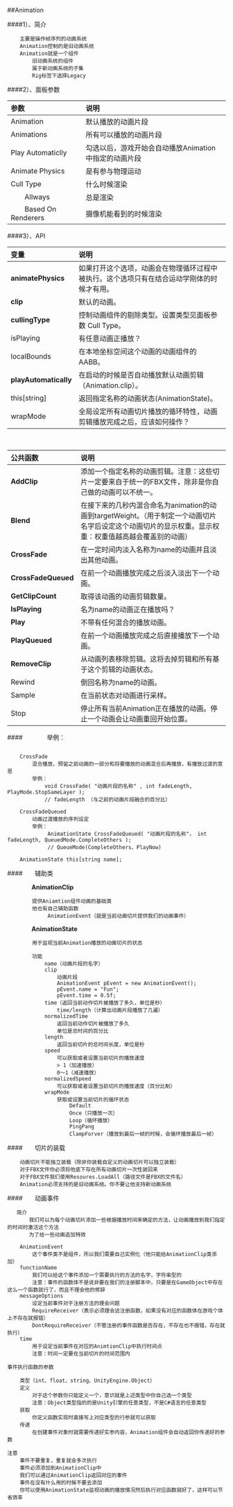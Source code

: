 ##Animation

####1）、简介
```
    主要是操作帧序列的动画系统
    Animation控制的是旧动画系统
    Animation就是一个组件
        旧动画系统的组件
        属于新动画系统的子集
        Rig标签下选择Legacy
```

####2）、面板参数

|参数|说明|
|:--|:--|
|Animation|默认播放的动画片段|
|Animations|所有可以播放的动画片段|
|Play Automaticlly|勾选以后，游戏开始会自动播放Animation中指定的动画片段|
|Animate Physics|是有参与物理运动|
|Cull Type|什么时候渲染|
|&emsp;&emsp;Allways|总是渲染|
|&emsp;&emsp;Based On Renderers|摄像机能看到的时候渲染|

####3）、API

|变量|说明|
|:--|:--|
|**animatePhysics**|如果打开这个选项，动画会在物理循环过程中被执行。这个选项只有在结合运动学刚体的时候才有用。|
|**clip**|默认的动画。|
|**cullingType**|控制动画组件的剔除类型。设置类型见面板参数 Cull Type。|
|isPlaying|有任意动画正播放？|
|localBounds|在本地坐标空间这个动画的动画组件的AABB。|
|**playAutomatically**|在启动的时候是否自动播放默认动画剪辑（Animation.clip）。|
|this[string]|返回指定名称的动画状态(AnimationState)。|
|wrapMode|全局设定所有动画切片播放的循环特性，动画剪辑播放完成之后，应该如何操作？|

&emsp;

|公共函数|说明|
|:--|:--|
|**AddClip**|添加一个指定名称的动画剪辑。注意：这些切片一定要来自于统一的FBX文件，除非是你自己做的动画可以不统一。|
|**Blend**|在接下来的几秒内混合命名为animation的动画到targetWeight。（用于制定一个动画切片名字后设定这个动画切片的显示权重。显示权重：权重值越高越会覆盖别的动画）|
|**CrossFade**|在一定时间内淡入名称为name的动画并且淡出其他动画。|
|**CrossFadeQueued**|在前一个动画播放完成之后淡入淡出下一个动画。|
|**GetClipCount**|取得该动画的动画剪辑数量。|
|**IsPlaying**|名为name的动画正在播放吗？|
|**Play**|不带有任何混合的播放动画。|
|**PlayQueued**|在前一个动画播放完成之后直接播放下一个动画。|
|**RemoveClip**|从动画列表移除剪辑。这将去掉剪辑和所有基于这个剪辑的动画状态。|
|Rewind|倒回名称为name的动画。|
|Sample|在当前状态对动画进行采样。|
|Stop|停止所有当前Animation正在播放的动画。停止一个动画会让动画重回开始位置。|



####&emsp;&emsp;&emsp;&emsp;举例：
```
   
    CrossFade
        混合播放，预留之前动画的一部分和将要播放的动画混合后再播放，有播放过渡的意思
        举例：
            void CrossFade( "动画片段的名称" , int fadeLength, PlayMode.StopSameLayer );
            // fadeLength （与之前的动画片段融合的百分比）

    CrossFadeQueued
        动画过渡播放的序列设定
        举例：
             AnimationState CrossFadeQueued( "动画片段的名称"， int fadeLength, QueuedMode.CompleteOthers );
             // QueueMode(CompleteOthers、PlayNow)

    AnimationState this[string name];
```

####&emsp;&emsp;辅助类

&emsp;&emsp;&emsp;&emsp;**AnimationClip**
```
        提供Aniamtion组件动画的基础类
        他也有自己辅助函数
             AnimationEvent（就是当前动画切片提供我们的动画事件）

```

&emsp;&emsp;&emsp;&emsp;**AnimationState**
```
        用于监视当前Animation播放的动画切片的状态

        功能
            name（动画片段的名字）
            clip
                动画片段
                AnimationEvent pEvent = new AnimationEvent();
                pEvent.name = "Fun";
                pEvent.time = 0.5f;
            time（返回当前动作切片被播放了多久，单位是秒）
                time/length（计算出动画片段播放了几遍）
            normalizedTime
                返回当前动作切片被播放了多久
                单位是总时间的百分比
            length
                返回当前切片的总时间长度，单位是秒
            speed
                可以获取或者设置当前切片的播放速度
                > 1（加速播放）
                0～1（减速播放）
            normalizedSpeed
                可以获取或者设置当前切片的播放速度（百分比制）
            wrapMode
                获取或设置当前切片的循环状态
                    Default
                    Once（只播放一次）
                    Loop（循环播放）
                    PingPang
                    ClampForver（播放到最后一帧的时候，会循环播放最后一帧）
```



####&emsp;&emsp;切片的装载
```
    动画切片不能独立装载（除非你装载自定义的动画切片可以独立装载）
    对于FBX文件你必须将他底下存在所有动画切片一次性装回来
    对于FBX文件我们使用Resoures.LoadAll（路径文件是FBX的文件名）
    Animation必须支持的是旧动画系统。你不要让他支持新动画系统
```

####&emsp;&emsp;动画事件
```
   简介
       我们可以为每个动画切片添加一些根据播放时间来确定的方法，让动画播放到我们指定的时间时激活这个方法
       为了给一些动画追加特效

    AnimationEvent
        这个事件类不是组件，所以我们需要自己实例化（他只能给AnimationClip类添加）
    functionName
        我们可以给这个事件添加一个需要执行的方法的名字，字符串型的
        注意：事件的函数体不是说非要在我们的注册脚本中，只要是在GameObject中存在这么一个函数就行了，而且不理会他的修辞
    messageOptions
        设定当前事件对于注册方法的理会问题
        RequireReceiver（表示必须理会这注册函数，如果没有对应的函数体在游戏个体上不存在就报错）
        DontRequireReceiver（不管注册的事件函数是否存在，不存在也不报错，存在就执行）
    time
        用于设定当前事件在对应的AnimtionClip中执行时间点
        注意：时间一定要在当前切片的时间范围内

事件执行函数的参数

    类型（int、float、string、UnityEngine.Object）
    定义
        对于这个参数你只能定义一个，意识就是上述类型中你自己选一个类型
        注意：Object类型指的的是Unity引擎的任意类型，不是C#语言的任意类型
    获取
        你定义函数实现时直接写上对应类型的行参就可以获取
    传递
        在创建事件对象时就需要传递好实参内容，Animation组件会自动返回你传递好的参数

注意
    事件不要重复，重复就会多次执行
    事件必须添加到AnimationClip中
    我们可以通过AnimationClip返回对应的事件
    事件在没有什么用的时候不要去添加
    你可以使用AnimationState监视动画的播放情况然后执行对应函数就好了，这样可以节省效率

```
